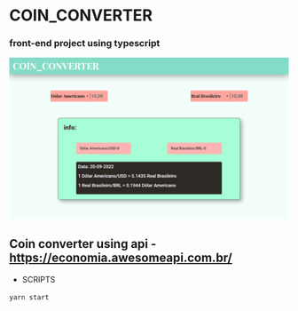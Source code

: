# COIN_CONVERTER

### front-end project using typescript

![](https://github.com/JohnsCoder/coin-converter/blob/main/src/assets/coin-converter%20desktop.gif)

## Coin converter using api - https://economia.awesomeapi.com.br/

- SCRIPTS 


``yarn start`` 
